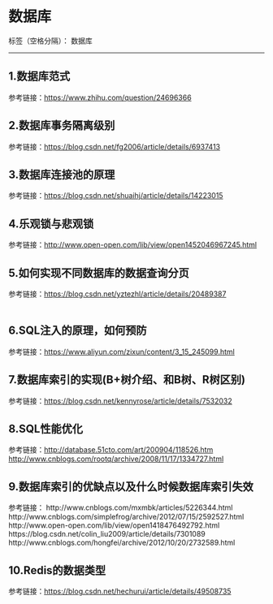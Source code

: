 ﻿# 数据库

标签（空格分隔）： 数据库

---

<h2>1.数据库范式</h2>

参考链接：https://www.zhihu.com/question/24696366</br>

<h2>2.数据库事务隔离级别</h2>

参考链接：https://blog.csdn.net/fg2006/article/details/6937413</br>


<h2>3.数据库连接池的原理</h2>

参考链接：https://blog.csdn.net/shuaihj/article/details/14223015</br>

<h2>4.乐观锁与悲观锁</h2>

参考链接：http://www.open-open.com/lib/view/open1452046967245.html</br>

<h2>5.如何实现不同数据库的数据查询分页</h2>

参考链接：https://blog.csdn.net/yztezhl/article/details/20489387</br></br>

<h2>6.SQL注入的原理，如何预防</h2>

参考链接：https://www.aliyun.com/zixun/content/3_15_245099.html</br>

<h2>7.数据库索引的实现(B+树介绍、和B树、R树区别)</h2>

参考链接：https://blog.csdn.net/kennyrose/article/details/7532032</br>

<h2>8.SQL性能优化</h2>

参考链接：http://database.51cto.com/art/200904/118526.htm</br>
         http://www.cnblogs.com/rootq/archive/2008/11/17/1334727.html</br>


<h2>9.数据库索引的优缺点以及什么时候数据库索引失效</h2>
参考链接： http://www.cnblogs.com/mxmbk/articles/5226344.html</br>
            http://www.cnblogs.com/simplefrog/archive/2012/07/15/2592527.html</br>
http://www.open-open.com/lib/view/open1418476492792.html</br>
https://blog.csdn.net/colin_liu2009/article/details/7301089</br>
http://www.cnblogs.com/hongfei/archive/2012/10/20/2732589.html</br>

<h2>10.Redis的数据类型</h2>

参考链接：https://blog.csdn.net/hechurui/article/details/49508735</br>












